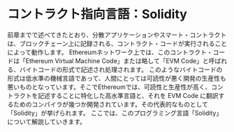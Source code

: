 # コントラクト指向言語：Solidity

前章までで述べてきたとおり、分散アプリケーションやスマート・コントラクトは、ブロックチェーン上に記録される、コントラクト・コードが実行されることによって動作します。
Ethereumネットワーク上では、このコントラクト・コードは「Ethereum Virtual Machine Code」または略して「EVM Code」と呼ばれる、バイトコードの形式で記述され処理されます。 このようなバイトコードの形式は低水準の機械言語であって、人間にとっては可読性が悪く開発の生産性も悪いものとなっています。そこでEthereumでは、可読性と生産性が高く、コントラクトを記述することに特化した高水準言語と、それを EVM Code に翻訳するためのコンパイラが幾つか開発されています。その代表的なものとして「Solidity」が挙げられます。
ここでは、このプログラミング言語「Solidity」について解説していきます。

